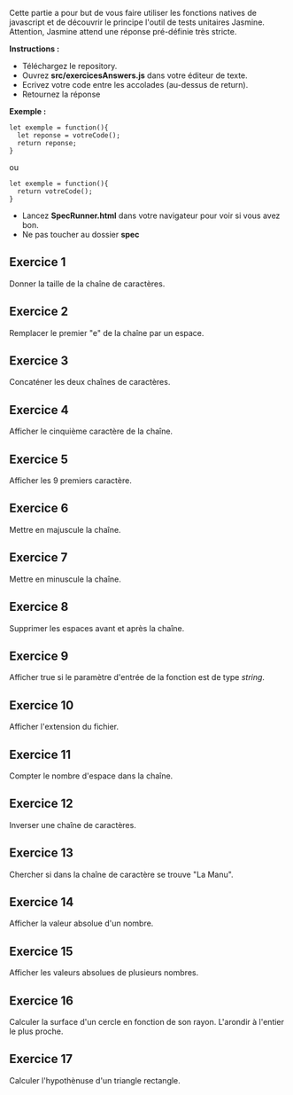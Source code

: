 Cette partie a pour but de vous faire utiliser les fonctions natives de javascript et de découvrir le principe l'outil de tests unitaires Jasmine. Attention, Jasmine attend une réponse pré-définie très stricte.

**Instructions :**
- Téléchargez le repository.
- Ouvrez **src/exercicesAnswers.js** dans votre éditeur de texte.
- Ecrivez votre code entre les accolades (au-dessus de return).
- Retournez la réponse

**Exemple :**
```
let exemple = function(){
  let reponse = votreCode();
  return reponse;
}
```

ou

```
let exemple = function(){
  return votreCode();
}
```

- Lancez **SpecRunner.html** dans votre navigateur pour voir si vous avez bon.
- Ne pas toucher au dossier **spec**

## Exercice 1
Donner la taille de la chaîne de caractères.

## Exercice 2
Remplacer le premier "e" de la chaîne par un espace.

## Exercice 3
Concaténer les deux chaînes de caractères.

## Exercice 4
Afficher le cinquième caractère de la chaîne.

## Exercice 5
Afficher les 9 premiers caractère.

## Exercice 6
Mettre en majuscule la chaîne.

## Exercice 7
Mettre en minuscule la chaîne.

## Exercice 8
Supprimer les espaces avant et après la chaîne.

## Exercice 9
Afficher true si le paramètre d'entrée de la fonction est de type *string*.

## Exercice 10
Afficher l'extension du fichier.

## Exercice 11
Compter le nombre d'espace dans la chaîne.

## Exercice 12
Inverser une chaîne de caractères.

## Exercice 13
Chercher si dans la chaîne de caractère se trouve "La Manu".

## Exercice 14
Afficher la valeur absolue d'un nombre.

## Exercice 15
Afficher les valeurs absolues de plusieurs nombres.

## Exercice 16
Calculer la surface d'un cercle en fonction de son rayon. L'arondir à l'entier le plus proche.

## Exercice 17
Calculer l'hypothènuse d\'un triangle rectangle.
